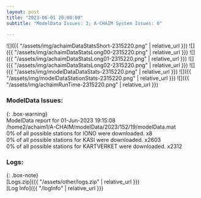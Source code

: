 ```yaml
---
layout: post
title: "2023-06-01 20:00:00"
subtitle: "ModelData Issues: 3; A-CHAIM System Issues: 0"

---
```


![]({{ "/assets/img/achaimDataStatsShort-2315220.png" | relative_url }})
![]({{ "/assets/img/achaimDataStatsLong00-2315220.png" | relative_url }})
![]({{ "/assets/img/achaimDataStatsLong01-2315220.png" | relative_url }})
![]({{ "/assets/img/achaimDataStatsLong02-2315220.png" | relative_url }})
![]({{ "/assets/img/modelDataDataStats-2315220.png" | relative_url }})
![]({{ "/assets/img/modelDataStationStats-2315220.png" | relative_url }})
![]({{ "/assets/img/achaimRunTime-2315220.png" | relative_url }})


### ModelData Issues:  
  
{: .box-warning}  
 ModelData report for 01-Jun-2023 19:15:08   
 /home2/achaim1/A-CHAIM/modelData/2023/152/19/modelData.mat   
 0% of all possible stations for IONO were downloaded. x8   
 0% of all possible stations for KASI were downloaded. x2603   
 0% of all possible stations for KARTVERKET were downloaded. x2312   
  


### Logs:  
  
{: .box-note}  
[Logs.zip]({{ "/assets/other/logs.zip" | relative_url }})  
[Log Info]({{ "/logInfo" | relative_url }})  
